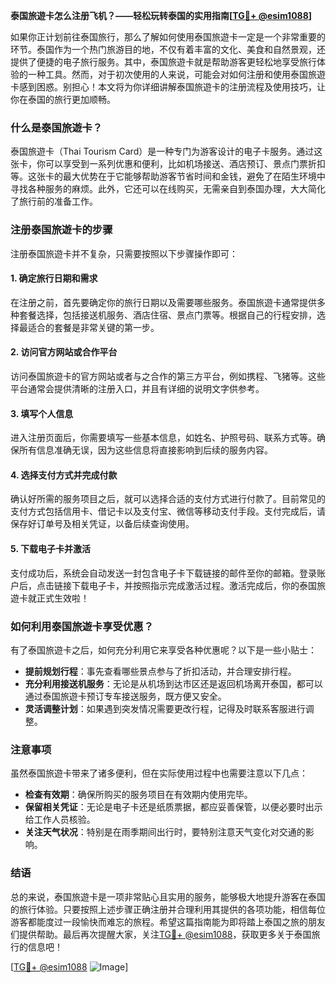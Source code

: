 **泰国旅遊卡怎么注册飞机？——轻松玩转泰国的实用指南[[TG💪+ @esim1088](https://t.me/s/esim1088)]**

如果你正计划前往泰国旅行，那么了解如何使用泰国旅遊卡一定是一个非常重要的环节。泰国作为一个热门旅游目的地，不仅有着丰富的文化、美食和自然景观，还提供了便捷的电子旅行服务。其中，泰国旅遊卡就是帮助游客更轻松地享受旅行体验的一种工具。然而，对于初次使用的人来说，可能会对如何注册和使用泰国旅遊卡感到困惑。别担心！本文将为你详细讲解泰国旅遊卡的注册流程及使用技巧，让你在泰国的旅行更加顺畅。

### 什么是泰国旅遊卡？

泰国旅遊卡（Thai Tourism Card）是一种专门为游客设计的电子卡服务。通过这张卡，你可以享受到一系列优惠和便利，比如机场接送、酒店预订、景点门票折扣等。这张卡的最大优势在于它能够帮助游客节省时间和金钱，避免了在陌生环境中寻找各种服务的麻烦。此外，它还可以在线购买，无需亲自到泰国办理，大大简化了旅行前的准备工作。

### 注册泰国旅遊卡的步骤

注册泰国旅遊卡并不复杂，只需要按照以下步骤操作即可：

#### 1. 确定旅行日期和需求
在注册之前，首先要确定你的旅行日期以及需要哪些服务。泰国旅遊卡通常提供多种套餐选择，包括接送机服务、酒店住宿、景点门票等。根据自己的行程安排，选择最适合的套餐是非常关键的第一步。

#### 2. 访问官方网站或合作平台
访问泰国旅遊卡的官方网站或者与之合作的第三方平台，例如携程、飞猪等。这些平台通常会提供清晰的注册入口，并且有详细的说明文字供参考。

#### 3. 填写个人信息
进入注册页面后，你需要填写一些基本信息，如姓名、护照号码、联系方式等。确保所有信息准确无误，因为这些信息将直接影响到后续的服务内容。

#### 4. 选择支付方式并完成付款
确认好所需的服务项目之后，就可以选择合适的支付方式进行付款了。目前常见的支付方式包括信用卡、借记卡以及支付宝、微信等移动支付手段。支付完成后，请保存好订单号及相关凭证，以备后续查询使用。

#### 5. 下载电子卡并激活
支付成功后，系统会自动发送一封包含电子卡下载链接的邮件至你的邮箱。登录账户后，点击链接下载电子卡，并按照指示完成激活过程。激活完成后，你的泰国旅遊卡就正式生效啦！

### 如何利用泰国旅遊卡享受优惠？

有了泰国旅遊卡之后，如何充分利用它来享受各种优惠呢？以下是一些小贴士：

- **提前规划行程**：事先查看哪些景点参与了折扣活动，并合理安排行程。
- **充分利用接送机服务**：无论是从机场到达市区还是返回机场离开泰国，都可以通过泰国旅遊卡预订专车接送服务，既方便又安全。
- **灵活调整计划**：如果遇到突发情况需要更改行程，记得及时联系客服进行调整。

### 注意事项

虽然泰国旅遊卡带来了诸多便利，但在实际使用过程中也需要注意以下几点：

- **检查有效期**：确保所购买的服务项目在有效期内使用完毕。
- **保留相关凭证**：无论是电子卡还是纸质票据，都应妥善保管，以便必要时出示给工作人员核验。
- **关注天气状况**：特别是在雨季期间出行时，要特别注意天气变化对交通的影响。

### 结语

总的来说，泰国旅遊卡是一项非常贴心且实用的服务，能够极大地提升游客在泰国的旅行体验。只要按照上述步骤正确注册并合理利用其提供的各项功能，相信每位游客都能度过一段愉快而难忘的旅程。希望这篇指南能为即将踏上泰国之旅的朋友们提供帮助。最后再次提醒大家，关注[TG💪+ @esim1088](https://t.me/s/esim1088)，获取更多关于泰国旅行的信息吧！

[[TG💪+ @esim1088](https://t.me/s/esim1088) ![Image](https://i.postimg.cc/4NQfJmqS/Snipaste-2025-05-13-00-14-12.png)]